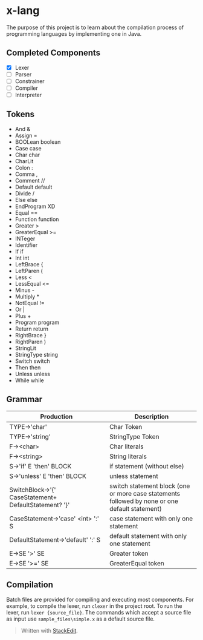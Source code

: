 # x-lang
The purpose of this project is to learn about the compilation process of programming languages by implementing one in Java.
## Completed Components
 - [x] Lexer
 - [ ] Parser
 - [ ] Constrainer
 - [ ] Compiler
 - [ ] Interpreter
## Tokens
 - And &
 - Assign =
 - BOOLean boolean
 - Case case
 - Char char
 - CharLit <char>
 - Colon :
 - Comma ,
 - Comment //
 - Default default
 - Divide /
 - Else else
 - EndProgram XD
 - Equal ==
 - Function function
 - Greater >
 - GreaterEqual >=
 - INTeger <int>
 - Identifier <id>
 - If if
 - Int int
 - LeftBrace {
 - LeftParen (
 - Less <
 - LessEqual <=
 - Minus -
 - Multiply *
 - NotEqual !=
 - Or |
 - Plus +
 - Program program
 - Return return
 - RightBrace }
 - RightParen )
 - StringLit <string>
 - StringType string
 - Switch switch
 - Then then
 - Unless unless
 - While while
## Grammar
|Production|Description|
|--|--|
| TYPE->'char' | Char Token |
| TYPE->'string' | StringType Token |
| F&#8594;\<char> | Char literals |
| F&#8594;\<string> | String literals |
| S&#8594;'if' E 'then' BLOCK | if statement (without else) |
| S&#8594;'unless' E 'then' BLOCK | unless statement |
| SwitchBlock&#8594;'{' CaseStatement+ DefaultStatement? '}' | switch statement block (one or more case statements followed by none or one default statement) |
| CaseStatement&#8594;'case' \<int> ':' S | case statement with only one statement |
| DefaultStatement&#8594;'default' ':' S | default statement with only one statement |
| E&#8594;SE '>' SE | Greater token |
| E&#8594;SE '>=' SE | GreaterEqual token |
## Compilation
Batch files are provided for compiling and executing most components. For example, to compile the lexer, run `clexer` in the project root. To run the lexer, run `lexer {source_file}`. The commands which accept a source file as input use `sample_files\simple.x` as a default source file.
> Written with [StackEdit](https://stackedit.io/).
